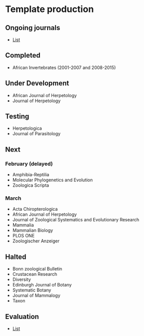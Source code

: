 # Template production

## Ongoing journals
* [List](https://docs.google.com/spreadsheets/d/1KDdmrWu9JSDwUJLUI-N3o3YJOszPVZz07p1Y5NqrT6I/edit#gid=0)

## Completed
- African Invertebrates (2001-2007 and 2008-2015)

## Under Development
- African Journal of Herpetology
- Journal of Herpetology

## Testing
- Herpetologica
- Journal of Parasitology

## Next
### February (delayed)
- Amphibia-Reptilia
- Molecular Phylogenetics and Evolution
- Zoologica Scripta

### March
- Acta Chiropterologica
- African Journal of Herpetology
- Journal of Zoological Systematics and Evolutionary Research
- Mammalia
- Mammalian Biology
- PLOS ONE
- Zoologischer Anzeiger

## Halted
- Bonn zoological Bulletin
- Crustacean Research
- Diversity
- Edinburgh Journal of Botany
- Systematic Botany
- Journal of Mammalogy
- Taxon

## Evaluation
* [List](https://docs.google.com/spreadsheets/d/19CHlSuGymuGDKcHO6P9iboozEZ8a5tzt_TNmeZVzjTs/edit#gid=0)

